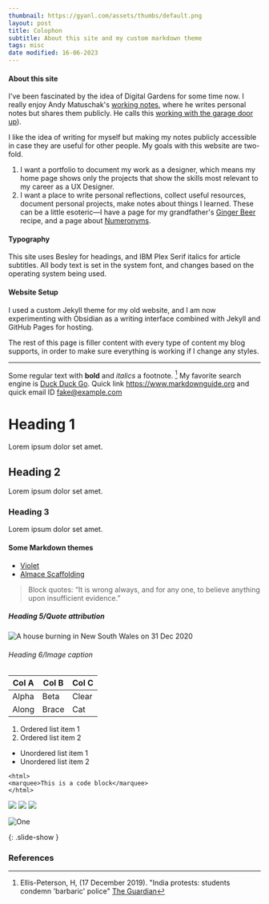 ```yaml
---
thumbnail: https://gyanl.com/assets/thumbs/default.png
layout: post
title: Colophon
subtitle: About this site and my custom markdown theme
tags: misc
date modified: 16-06-2023
---
```


#### About this site

I've been fascinated by the idea of Digital Gardens for some time now. I really enjoy Andy Matuschak's [working notes](https://notes.andymatuschak.org/), where he writes personal notes but shares them publicly. He calls this [working with the garage door up](https://notes.andymatuschak.org/Work_with_the_garage_door_up)). 

I like the idea of writing for myself but making my notes publicly accessible in case they are useful for other people. My goals with this website are two-fold.

1. I want a portfolio to document my work as a designer, which means my home page shows only the projects that show the skills most relevant to my career as a UX Designer.
2. I want a place to write personal reflections, collect useful resources, document personal projects, make notes about things I learned. These can be a little esoteric—I have a page for my grandfather's [Ginger Beer](/ginger-beer) recipe, and a page about [Numeronyms](/numeronyms). 

#### Typography

This site uses Besley for headings, and IBM Plex Serif italics for article subtitles. All body text is set in the system font, and changes based on the operating system being used.

#### Website Setup

I used a custom Jekyll theme for my old website, and I am now experimenting with Obsidian as a writing interface combined with Jekyll and GitHub Pages for hosting.

The rest of this page is filler content with every type of content my blog supports, in order to make sure everything is working if I change any styles.

---

Some regular text with **bold** and *italics* a footnote. [^1] My favorite search engine is [Duck Duck Go](https://duckduckgo.com). Quick link <https://www.markdownguide.org> and quick email ID <fake@example.com>

# Heading 1

Lorem ipsum dolor set amet.

## Heading 2

Lorem ipsum dolor set amet.

### Heading 3

Lorem ipsum dolor set amet.

#### Some Markdown themes

- [Violet](http://koppl.in/violet/)
- [Almace Scaffolding](https://sparanoid.com/lab/amsf/)

> Block quotes: “It is wrong always, and for any one, to believe anything upon insufficient evidence.”
##### Heading 5/Quote attribution

![A house burning in New South Wales on 31 Dec 2020](https://gyanl.com/assets/plutonium.png)

###### Heading 6/Image caption

| Col A | Col B | Col C |
|-------|-------|-------|
| Alpha | Beta  | Clear |
| Along | Brace | Cat   |

1. Ordered list item 1
2. Ordered list item 2

- Unordered list item 1
- Unordered list item 2

```
<html>
<marquee>This is a code block</marquee>
</html>
```

<slide-show data-aspectratio=“16:9” data-slides=“3”>  
<img src=“/assets/test1.png”>  
<img src=“/assets/test2.png”>  
<img src=“/assets/test3.png”>  
</slide-show>  

![One](https://gyanl.com/assets/test-1.png)

{: .slide-show }

### References

[^1]: Ellis-Peterson, H, (17 December 2019). "India protests: students condemn 'barbaric' police" [The Guardian](https://www.theguardian.com/world/2019/dec/17/india-protests-students-condemn-barbaric-police)
